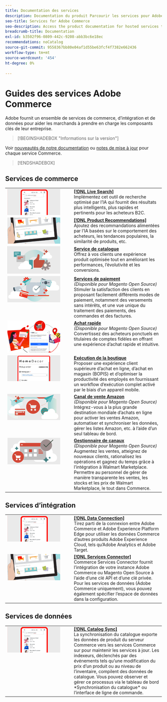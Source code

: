 ```yaml
---
title: Documentation des services
description: Documentation du produit Parcourir les services pour Adobe Commerce
seo-title: Services for Adobe Commerce
seo-description: Access the product documentation for hosted services that help Adobe Commerce and Magento Open Source merchants support key components of their business.
breadcrumb-title: Documentation
exl-id: b3502f96-0809-442c-9208-abb3bc6e18ec
recommendations: noCatalog
source-git-commit: 9558367bb80e04af1d55be63fcf4f7382e662436
workflow-type: tm+mt
source-wordcount: '454'
ht-degree: 0%

---
```


# Guides des services Adobe Commerce

Adobe fournit un ensemble de services de commerce, d’intégration et de données pour aider les marchands à prendre en charge les composants clés de leur entreprise.

>[!BEGINSHADEBOX &quot;Informations sur la version&quot;]

Voir [nouveautés de notre documentation](whats-new.md) ou [notes de mise à jour](release-notes-all.md) pour chaque service Commerce.

>[!ENDSHADEBOX]

## Services de commerce

<table>
<tr>
  <td valign="top" width="200">
      <img alt="[!DNL Live Search]" src="assets/live-search.png" width="170px"/></td>
   <td valign="top"><a href="https://experienceleague.adobe.com/docs/commerce-merchant-services/live-search/overview.html"><strong>[!DNL Live Search]</strong></a>  
    <div>Implémentez cet outil de recherche optimisé par l’IA qui fournit des résultats plus intelligents, plus rapides et pertinents pour les acheteurs B2C.</div>
  </td>
   </tr>
<tr>
   <td valign="top" width="200">
       <img alt="[!UICONTROL Product Recommendations]" src="assets/product-recs.png" width="170px"/></td>
   <td valign="top">
   <a href="https://experienceleague.adobe.com/docs/commerce-merchant-services/product-recommendations/overview.html"><strong>[!DNL Product Recommendations]</strong></a>
    <div>Ajoutez des recommandations alimentées par l’IA basées sur le comportement des acheteurs, les tendances populaires, la similarité de produits, etc.</div>
  </td>
   </tr>
<tr>
    <td valign="top" width="200px">
       <img alt="Service de catalogue" src="assets/catalog-service.png" width="170px"></td>
   <td valign="top"><a href="https://experienceleague.adobe.com/docs/commerce-merchant-services/catalog-service/guide-overview.html"> <strong>Service de catalogue</strong></a> <br>
    <div>Offrez à vos clients une expérience produit optimisée tout en améliorant les performances, l’évolutivité et les conversions.</div>
  </td>
   </tr>
<tr>
  <td valign="top" width="200px">
    <img alt="Services de paiement" src="assets/payment-services.png" width="170px"/></td>
   <td valign="top"><a href="https://experienceleague.adobe.com/docs/commerce-merchant-services/payment-services/guide-overview.html"><strong>Services de paiement</strong></a>  <br><em>(Disponible pour Magento Open Source)</em>
    <div>Stimuler la satisfaction des clients en proposant facilement différents modes de paiement, notamment des versements sans intérêts, et une vue unique du traitement des paiements, des commandes et des factures.</div>
  </td>
    </tr>
<tr>
  <td valign="top" width="200px">
    <img alt="Achat rapide" src="assets/quick-checkout.png" width="170px"/></td>
   <td valign="top"><a href="https://experienceleague.adobe.com/docs/commerce-merchant-services/quick-checkout/overview.html"><strong>Achat rapide</strong></a>  <br><em>(Disponible pour Magento Open Source)</em>
    <div>Convertissez des acheteurs ponctuels en titulaires de comptes fidèles en offrant une expérience d’achat rapide et intuitive.</div>
  </td>
    </tr>
<tr>
    <td valign="top" width="200px">
       <img alt="Exécution de la boutique" src="assets/store-fulfillment-landing-graphic.png" width="170px"/></td>
   <td valign="top"><a href="https://experienceleague.adobe.com/docs/commerce-merchant-services/store-fulfillment/guide-overview.html"> <strong>Exécution de la boutique</strong></a></br>
    <div>Proposer une expérience client supérieure d’achat en ligne, d’achat en magasin (BOPIS) et d’optimiser la productivité des employés en fournissant un workflow d’exécution complet activé par le biais d’un appareil mobile.</div>
  </td>
   </tr>
<tr>
    <td valign="top" width="200px">
       <img alt="Amazon Sales Channel" src="assets/amazon-channel.png" width="170px"></td>
   <td valign="top"><a href="https://experienceleague.adobe.com/docs/commerce-channels/amazon/guide-overview.html"> <strong>Canal de vente Amazon</strong></a> <br><em>(Disponible pour Magento Open Source)</em>
    <div>Intégrez-vous à la plus grande destination mondiale d’achats en ligne pour activer les ventes Amazon, automatiser et synchroniser les données, gérer les listes Amazon, etc. à l’aide d’un seul tableau de bord.</div>
  </td>
   </tr>
<tr>
    <td valign="top">
       <img alt="[!DNL Channel Manager]" src="assets/channel-manager.png" width="170px"></td>
   <td valign="top"><a href="https://experienceleague.adobe.com/docs/commerce-channels/channel-manager/guide-overview.html"> <strong>Gestionnaire de canaux</strong></a> <br><em>(Disponible pour Magento Open Source)</em>
    <div>Augmentez les ventes, atteignez de nouveaux clients, rationalisez les opérations et gagnez du temps grâce à l’intégration à Walmart Marketplace. Permettre au personnel de gérer de manière transparente les ventes, les stocks et les prix de Walmart Marketplace, le tout dans Commerce.</div>
  </td>
   </tr>
</table>

## Services d’intégration

<table>
<tr>
  <td valign="top" width="200">
      <img alt="[!DNL Data Connection]" src="assets/live-search.png" width="170px"/></td>
   <td valign="top"><a href="https://experienceleague.adobe.com/docs/commerce-merchant-services/data-connection/overview.html"><strong>[!DNL Data Connection]</strong></a>  
    <div>Tirez parti de la connexion entre Adobe Commerce et Adobe Experience Platform Edge pour utiliser les données Commerce d’autres produits Adobe Experience Cloud, tels qu’Adobe Analytics et Adobe Target.</div>
  </td>
   </tr>
<tr>
   <td valign="top" width="200">
       <img alt="[!UICONTROL Services Connector]" src="assets/product-recs.png" width="170px"/></td>
   <td valign="top">
   <a href="https://experienceleague.adobe.com/docs/commerce-merchant-services/user-guides/integration-services/saas.html"><strong>[!DNL Services Connector]</strong></a>
    <div>Commerce Services Connector fournit l’intégration de votre instance Adobe Commerce ou Magento Open Source à l’aide d’une clé API et d’une clé privée. Pour les services de données (Adobe Commerce uniquement), vous pouvez également spécifier l’espace de données dans la configuration.</div>
  </td>
   </tr>
</table>

## Services de données

<table>
<tr>
   <td valign="top" width="200">
      <img alt="[!DNL Catalog Sync]" src="assets/live-search.png" width="170px"/></td>
   <td valign="top"><a href="https://experienceleague.adobe.com/docs/commerce-merchant-services/user-guides/data-services/catalog-sync.html"><strong>[!DNL Catalog Sync]</strong></a>  
    <div>La synchronisation du catalogue exporte les données de produit du serveur Commerce vers les services Commerce sur pour maintenir les services à jour. Les indexeurs, déclenchés par des événements tels qu’une modification du prix d’un produit ou au niveau de l’inventaire, compilent des données de catalogue. Vous pouvez observer et gérer ce processus via le tableau de bord *Synchronisation du catalogue* ou l’interface de ligne de commande.</div>
  </td>
</tr>
</table>
